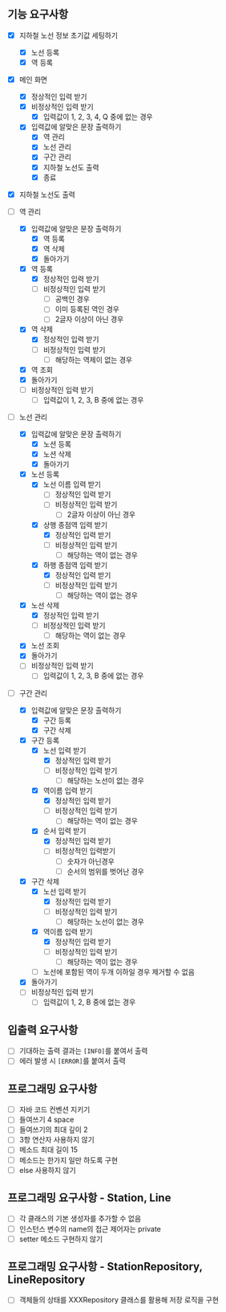 ## 기능 요구사항

- [x] 지하철 노선 정보 초기값 세팅하기
    - [x] 노선 등록
    - [x] 역 등록

- [x] 메인 화면
    - [x] 정상적인 입력 받기
    - [x] 비정상적인 입력 받기
        - [x] 입력값이 1, 2, 3, 4, Q 중에 없는 경우
    - [x] 입력값에 알맞은 문장 출력하기
        - [x] 역 관리
        - [x] 노선 관리
        - [x] 구간 관리
        - [x] 지하철 노선도 출력
        - [x] 종료

- [x] 지하철 노선도 출력

- [ ] 역 관리
    - [x] 입력값에 알맞은 문장 출력하기
        - [x] 역 등록
        - [x] 역 삭제
        - [x] 돌아가기
    - [x] 역 등록
        - [x] 정상적인 입력 받기
        - [ ] 비정상적인 입력 받기
            - [ ] 공백인 경우
            - [ ] 이미 등록된 역인 경우
            - [ ] 2글자 이상이 아닌 경우
    - [x] 역 삭제
        - [x] 정상적인 입력 받기
        - [ ] 비정상적인 입력 받기
            - [ ] 해당하는 역제이 없는 경우
    - [x] 역 조회
    - [x] 돌아가기
    - [ ] 비정상적인 입력 받기
        - [ ] 입력값이 1, 2, 3, B 중에 없는 경우

- [ ] 노선 관리
    - [x] 입력값에 알맞은 문장 출력하기
        - [x] 노션 등록
        - [x] 노션 삭제
        - [x] 돌아가기
    - [x] 노선 등록
        - [x] 노선 이름 입력 받기
            - [ ] 정상적인 입력 받기
            - [ ] 비정상적인 입력 받기
                - [ ] 2글자 이상이 아닌 경우
        - [x] 상행 종점역 입력 받기
            - [x] 정상적인 입력 받기
            - [ ] 비정상적인 입력 받기
                - [ ] 해당하는 역이 없는 경우
        - [x] 하행 종점역 입력 받기
            - [x] 정상적인 입력 받기
            - [ ] 비정상적인 입력 받기
                - [ ] 해당하는 역이 없는 경우
    - [x] 노선 삭제
        - [x] 정상적인 입력 받기
        - [ ] 비정상적인 입력 받기
            - [ ] 해당하는 역이 없는 경우
    - [x] 노선 조회
    - [x] 돌아가기
    - [ ] 비정상적인 입력 받기
        - [ ] 입력값이 1, 2, 3, B 중에 없는 경우

- [ ] 구간 관리
    - [x] 입력값에 알맞은 문장 출력하기
        - [x] 구간 등록
        - [x] 구간 삭제
    - [x] 구간 등록
        - [x] 노선 입력 받기
            - [x] 정상적인 입력 받기
            - [ ] 비정상적인 입력 받기
                - [ ] 해당하는 노선이 없는 경우
        - [x] 역이름 입력 받기
            - [x] 정상적인 입력 받기
            - [ ] 비정상적인 입력 받기
                - [ ] 해당하는 역이 없는 경우
        - [x] 순서 입력 받기
            - [x] 정상적인 입력 받기
            - [ ] 비정상적인 입력받기
                - [ ] 숫자가 아닌경우
                - [ ] 순서의 범위를 벗어난 경우
    - [x] 구간 삭제
        - [x] 노선 입력 받기
            - [x] 정상적인 입력 받기
            - [ ] 비정상적인 입력 받기
                - [ ] 해당하는 노선이 없는 경우
        - [x] 역이름 입력 받기
            - [x] 정상적인 입력 받기
            - [ ] 비정상적인 입력 받기
                - [ ] 해당하는 역이 없는 경우
        - [ ] 노선에 포함된 역이 두개 이하일 경우 제거할 수 없음
    - [x] 돌아가기
    - [ ] 비정상적인 입력 받기
        - [ ] 입력값이 1, 2, B 중에 없는 경우

## 입출력 요구사항

- [ ] 기대하는 출력 결과는 `[INFO]`를 붙여서 출력
- [ ] 에러 발생 시 `[ERROR]`를 붙여서 출력

## 프로그래밍 요구사항

- [ ] 자바 코드 컨벤션 지키기
- [ ] 들여쓰기 4 space
- [ ] 들여쓰기의 최대 깊이 2
- [ ] 3항 연산자 사용하지 않기
- [ ] 메소드 최대 길이 15
- [ ] 메소드는 한가지 일만 하도록 구현
- [ ] else 사용하지 않기

## 프로그래밍 요구사항 - Station, Line

- [ ] 각 클래스의 기본 생성자를 추가할 수 없음
- [ ] 인스턴스 변수의 name의 접근 제어자는 private
- [ ] setter 메소드 구현하지 않기

## 프로그래밍 요구사항 - StationRepository, LineRepository

- [ ] 객체들의 상태를 XXXRepository 클래스를 활용해 저장 로직을 구현